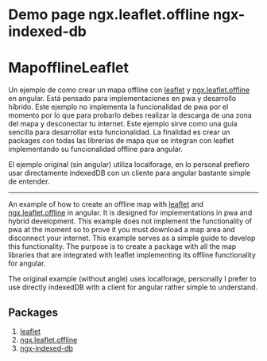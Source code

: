 # Demo page ngx.leaflet.offline ngx-indexed-db

# MapofflineLeaflet

Un ejemplo de como crear un mapa offline con  [leaflet](https://github.com/Leaflet/Leaflet) y [ngx.leaflet.offline](https://github.com/BETOXL/ngx.leaflet.offline) en angular. Está pensado para implementaciones en pwa y desarrollo híbrido. Este ejemplo no implementa la funcionalidad de pwa por el momento por lo que para probarlo debes realizar la descarga de una zona del mapa y desconectar tu internet. Este ejemplo sirve como una guía sencilla para desarrollar esta funcionalidad. La finalidad es crear un packages con todas las librerías de mapa que se integran con leaflet implementando su funcionalidad offline para angular.

El ejemplo original (sin angular) utiliza localforage, en lo personal prefiero usar directamente indexedDB con un cliente para angular bastante simple de entender.

-----

An example of how to create an offline map with [leaflet](https://github.com/Leaflet/Leaflet) and [ngx.leaflet.offline](https://github.com/BETOXL/ngx.leaflet.offline) in angular. It is designed for implementations in pwa and hybrid development. This example does not implement the functionality of pwa at the moment so to prove it you must download a map area and disconnect your internet. This example serves as a simple guide to develop this functionality. The purpose is to create a package with all the map libraries that are integrated with leaflet implementing its offline functionality for angular.

The original example (without angle) uses localforage, personally I prefer to use directly indexedDB with a client for angular rather simple to understand.

## Packages
1. [leaflet](https://github.com/Leaflet/Leaflet)
2. [ngx.leaflet.offline](https://github.com/BETOXL/ngx.leaflet.offline)
3. [ngx-indexed-db](https://github.com/assuncaocharles/ngx-indexed-db)
